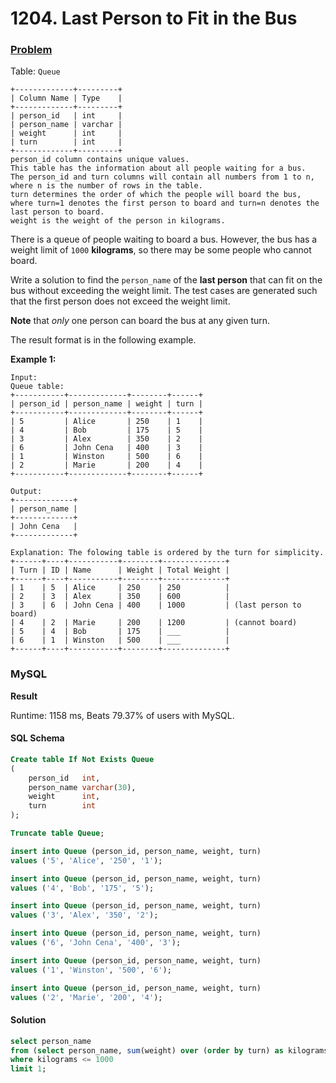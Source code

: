 # 1204. Last Person to Fit in the Bus

### [Problem](https://leetcode.com/problems/last-person-to-fit-in-the-bus/description/)

Table: `Queue`

```
+-------------+---------+
| Column Name | Type    |
+-------------+---------+
| person_id   | int     |
| person_name | varchar |
| weight      | int     |
| turn        | int     |
+-------------+---------+
person_id column contains unique values.
This table has the information about all people waiting for a bus.
The person_id and turn columns will contain all numbers from 1 to n, where n is the number of rows in the table.
turn determines the order of which the people will board the bus, 
where turn=1 denotes the first person to board and turn=n denotes the last person to board.
weight is the weight of the person in kilograms.
```

There is a queue of people waiting to board a bus.
However, the bus has a weight limit of `1000` **kilograms**, so there may be some people who cannot board.

Write a solution to find the `person_name` of the **last person** that can fit on the bus without exceeding the weight limit.
The test cases are generated such that the first person does not exceed the weight limit.

**Note** that _only_ one person can board the bus at any given turn.

The result format is in the following example.

**Example 1:**

```
Input: 
Queue table:
+-----------+-------------+--------+------+
| person_id | person_name | weight | turn |
+-----------+-------------+--------+------+
| 5         | Alice       | 250    | 1    |
| 4         | Bob         | 175    | 5    |
| 3         | Alex        | 350    | 2    |
| 6         | John Cena   | 400    | 3    |
| 1         | Winston     | 500    | 6    |
| 2         | Marie       | 200    | 4    |
+-----------+-------------+--------+------+

Output: 
+-------------+
| person_name |
+-------------+
| John Cena   |
+-------------+

Explanation: The folowing table is ordered by the turn for simplicity.
+------+----+-----------+--------+--------------+
| Turn | ID | Name      | Weight | Total Weight |
+------+----+-----------+--------+--------------+
| 1    | 5  | Alice     | 250    | 250          |
| 2    | 3  | Alex      | 350    | 600          |
| 3    | 6  | John Cena | 400    | 1000         | (last person to board)
| 4    | 2  | Marie     | 200    | 1200         | (cannot board)
| 5    | 4  | Bob       | 175    | ___          |
| 6    | 1  | Winston   | 500    | ___          |
+------+----+-----------+--------+--------------+
```

### MySQL

**Result**

Runtime: 1158 ms, Beats 79.37% of users with MySQL.

#### SQL Schema

```sql
Create table If Not Exists Queue
(
    person_id   int,
    person_name varchar(30),
    weight      int,
    turn        int
);

Truncate table Queue;

insert into Queue (person_id, person_name, weight, turn)
values ('5', 'Alice', '250', '1');

insert into Queue (person_id, person_name, weight, turn)
values ('4', 'Bob', '175', '5');

insert into Queue (person_id, person_name, weight, turn)
values ('3', 'Alex', '350', '2');

insert into Queue (person_id, person_name, weight, turn)
values ('6', 'John Cena', '400', '3');

insert into Queue (person_id, person_name, weight, turn)
values ('1', 'Winston', '500', '6');

insert into Queue (person_id, person_name, weight, turn)
values ('2', 'Marie', '200', '4');
```

#### Solution

```sql
select person_name
from (select person_name, sum(weight) over (order by turn) as kilograms from Queue order by turn desc) as passengers
where kilograms <= 1000
limit 1;
```
